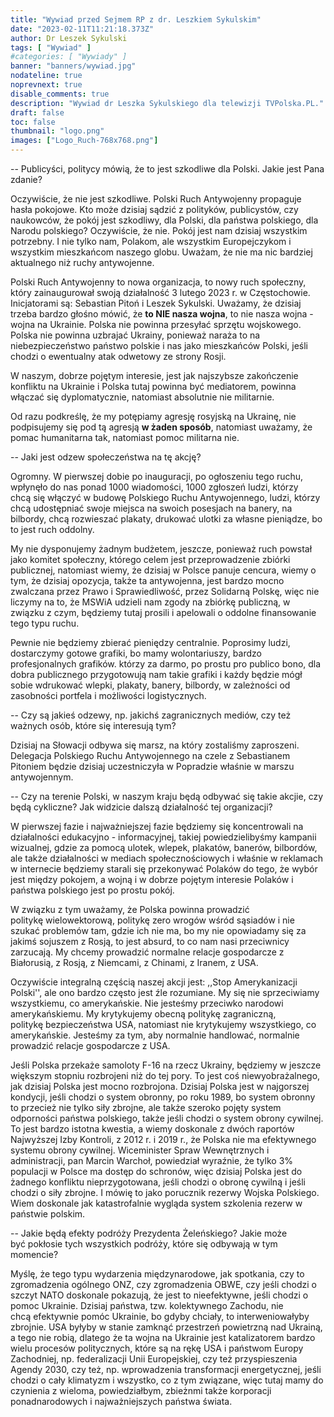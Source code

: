 ```yaml
---
title: "Wywiad przed Sejmem RP z dr. Leszkiem Sykulskim"
date: "2023-02-11T11:21:18.373Z"
author: Dr Leszek Sykulski
tags: [ "Wywiad" ]
#categories: [ "Wywiady" ]
banner: "banners/wywiad.jpg"
nodateline: true
noprevnext: true
disable_comments: true
description: "Wywiad dr Leszka Sykulskiego dla telewizji TVPolska.PL."
draft: false
toc: false
thumbnail: "logo.png"
images: ["Logo_Ruch-768x768.png"]
---
```


-- Publicyści, politycy mówią, że to jest szkodliwe dla Polski. Jakie jest Pana zdanie?


Oczywiście, że nie jest szkodliwe.
Polski Ruch Antywojenny propaguje hasła pokojowe. Kto może dzisiaj sądzić z polityków, publicystów, czy naukowców, że pokój jest szkodliwy, dla Polski, dla państwa polskiego, dla Narodu polskiego? Oczywiście, że nie. Pokój jest nam dzisiaj wszystkim potrzebny. I nie tylko nam, Polakom, ale wszystkim Europejczykom i wszystkim mieszkańcom naszego globu. Uważam, że nie ma nic bardziej aktualnego niż ruchy antywojenne.


Polski Ruch Antywojenny to nowa organizacja, to nowy ruch społeczny, który zainaugurował swoją działalność 3 lutego 2023 r. w Częstochowie. Inicjatorami są: Sebastian Pitoń i Leszek Sykulski. Uważamy, że dzisiaj trzeba bardzo głośno mówić, że __to NIE nasza wojna__, to nie nasza wojna - wojna na Ukrainie. Polska nie powinna przesyłać sprzętu wojskowego. Polska nie powinna uzbrajać Ukrainy, ponieważ naraża to na niebezpieczeństwo państwo polskie i nas jako mieszkańców Polski, jeśli chodzi o ewentualny atak odwetowy ze strony Rosji.


W naszym, dobrze pojętym interesie, jest jak najszybsze zakończenie konfliktu na Ukrainie i Polska tutaj powinna być mediatorem, powinna włączać się dyplomatycznie, natomiast absolutnie nie militarnie.


Od razu podkreślę, że my potępiamy agresję rosyjską na Ukrainę, nie podpisujemy się pod tą agresją __w żaden sposób__, natomiast uważamy, że pomac humanitarna tak, natomiast pomoc militarna nie.


-- Jaki jest odzew społeczeństwa na tę akcję?


Ogromny. W pierwszej dobie po inauguracji, po ogłoszeniu tego ruchu, wpłynęło do nas ponad 1000 wiadomości, 1000 zgłoszeń ludzi, którzy chcą się włączyć w budowę Polskiego Ruchu Antywojennego, ludzi, którzy chcą udostępniać swoje miejsca na swoich posesjach na banery, na bilbordy, chcą rozwieszać plakaty, drukować ulotki za własne pieniądze, bo to jest ruch oddolny.


My nie dysponujemy żadnym budżetem, jeszcze, ponieważ ruch powstał jako komitet społeczny, którego celem jest przeprowadzenie zbiórki publicznej, natomiast wiemy, że dzisiaj w Polsce panuje cencura, wiemy o tym, że dzisiaj opozycja, także ta antywojenna, jest bardzo mocno zwalczana przez Prawo i Sprawiedliwość, przez Solidarną Polskę, więc nie liczymy na to, że MSWiA udzieli nam zgody na zbiórkę publiczną, w związku z czym, będziemy tutaj prosili i apelowali o oddolne finansowanie tego typu ruchu.


Pewnie nie będziemy zbierać pieniędzy centralnie. Poprosimy ludzi, dostarczymy gotowe grafiki, bo mamy wolontariuszy, bardzo profesjonalnych grafików. którzy za darmo, po prostu pro publico bono, dla dobra publicznego przygotowują nam takie grafiki i każdy będzie mógł sobie wdrukować wlepki, plakaty, banery, bilbordy, w zależności od zasobności portfela i możliwości logistycznych.


-- Czy są jakieś odzewy, np. jakichś zagranicznych mediów, czy też ważnych osób, które się interesują tym?


Dzisiaj na Słowacji odbywa się marsz, na który zostaliśmy zaproszeni. Delegacja Polskiego Ruchu Antywojennego na czele z Sebastianem Pitoniem będzie dzisiaj uczestniczyła w Popradzie właśnie w marszu antywojennym.


-- Czy na terenie Polski, w naszym kraju będą odbywać się takie akcjie, czy będą cykliczne? Jak widzicie dalszą działalność tej organizacji?


W pierwszej fazie i najważniejszej fazie będziemy się koncentrowali na działalności edukacyjno -
informacyjnej, takiej powiedzielibyśmy kampanii wizualnej, gdzie za pomocą ulotek, wlepek, plakatów,
banerów, bilbordów, ale także działalności w mediach społecznościowych i właśnie w reklamach w internecie będziemy starali się przekonywać Polaków do tego, że wybór jest między pokojem, a wojną i w dobrze pojętym interesie Polaków i państwa polskiego jest po prostu pokój.


W związku z tym uważamy, że Polska powinna prowadzić politykę wielowektorową, politykę zero wrogów wśród sąsiadów i nie szukać problemów tam, gdzie ich nie ma, bo my nie opowiadamy się za jakimś sojuszem z Rosją, to jest absurd, to co nam nasi przeciwnicy zarzucają. My chcemy prowadzić normalne relacje gospodarcze z Białorusią, z Rosją, z Niemcami, z Chinami, z Iranem, z USA.


Oczywiście integralną częścią naszej akcji jest: ,,Stop Amerykanizacji Polski'', ale ono bardzo często
jest źle rozumiane. My się nie sprzeciwiamy wszystkiemu, co amerykańskie. Nie jesteśmy przeciwko narodowi amerykańskiemu. My krytykujemy obecną politykę zagraniczną, politykę bezpieczeństwa USA, natomiast nie krytykujemy wszystkiego, co amerykańskie. Jesteśmy za tym, aby normalnie handlować, normalnie prowadzić relacje gospodarcze z USA.


Jeśli Polska przekaże samoloty F-16 na rzecz Ukrainy, będziemy w jeszcze większym stopniu rozbrojeni
niż do tej pory. To jest coś niewyobrażalnego, jak dzisiaj Polska jest mocno rozbrojona. Dzisiaj Polska jest w najgorszej kondycji, jeśli chodzi o system obronny, po roku 1989, bo system obronny to przecież nie tylko siły zbrojne, ale także szeroko pojęty system odporności państwa polskiego, także jeśli chodzi o system obrony cywilnej. To jest bardzo istotna kwestia, a wiemy doskonale z dwóch raportów Najwyższej Izby Kontroli, z 2012 r. i 2019 r., że Polska nie ma efektywnego systemu obrony cywilnej. Wiceminister Spraw Wewnętrznych i administracji, pan Marcin Warchoł, powiedział wyraźnie, że tylko 3% populacji w Polsce ma dostęp do schronów, więc dzisiaj Polska jest do żadnego konfliktu nieprzygotowana, jeśli chodzi o obronę cywilną i jeśli chodzi o siły zbrojne. I mówię to jako porucznik rezerwy Wojska Polskiego. Wiem doskonale jak katastrofalnie wygląda system szkolenia rezerw w państwie polskim.


-- Jakie będą efekty podróży Prezydenta Żeleńskiego? Jakie może być pokłosie tych wszystkich podróży, które się odbywają w tym momencie?


Myślę, że tego typu wydarzenia międzynarodowe, jak spotkania, czy to zgromadzenia ogólnego ONZ, czy zgromadzenia OBWE, czy jeśli chodzi o szczyt NATO doskonale pokazują, że jest to nieefektywne, jeśli chodzi o pomoc Ukrainie. Dzisiaj państwa, tzw. kolektywnego Zachodu, nie chcą efektywnie pomóc Ukrainie, bo gdyby chciały, to interweniowałyby zbrojnie. USA byłyby w stanie zamknąć przestrzeń powietrzną nad Ukrainą, a tego nie robią, dlatego że ta wojna na Ukrainie jest katalizatorem bardzo wielu procesów politycznych, które są na rękę USA i państwom Europy Zachodniej, np. federalizacji
Unii Europejskiej, czy też przyspieszenia Agendy 2030, czy też, np. wprowadzenia transformacji energetycznej, jeśli chodzi o cały klimatyzm i wszystko, co z tym związane, więc tutaj mamy do czynienia z wieloma, powiedziałbym, zbieżnmi także korporacji ponadnarodowych i najważniejszych państwa świata.
